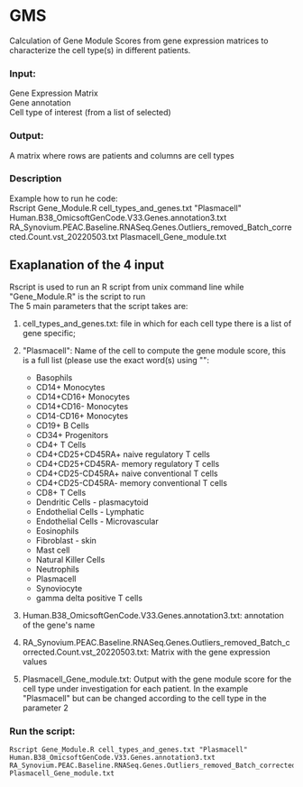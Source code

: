 # GMS
Calculation of Gene Module Scores from gene expression matrices to characterize the cell type(s) in different patients.

### Input:  
Gene Expression Matrix  
Gene annotation  
Cell type of interest (from a list of selected)  


### Output:  
A matrix where rows are patients and columns are cell types


### Description  
Example how to run he code:  
Rscript Gene_Module.R cell_types_and_genes.txt "Plasmacell" Human.B38_OmicsoftGenCode.V33.Genes.annotation3.txt   RA_Synovium.PEAC.Baseline.RNASeq.Genes.Outliers_removed_Batch_corrected.Count.vst_20220503.txt Plasmacell_Gene_module.txt  

## Exaplanation of the 4 input  
Rscript is used to run an R script from unix command line while "Gene_Module.R" is the script to run  
The 5 main parameters that the script takes are:  
1) cell_types_and_genes.txt: file in which for each cell type there is a list of gene specific;  
2) "Plasmacell": Name of the cell to compute the gene module score, this is a full list (please use the exact word(s) using "":  
	- Basophils
	- CD14+ Monocytes
	- CD14+CD16+ Monocytes
	- CD14+CD16- Monocytes
	- CD14-CD16+ Monocytes
	- CD19+ B Cells
	- CD34+ Progenitors
	- CD4+ T Cells
	- CD4+CD25+CD45RA+ naive regulatory T cells
	- CD4+CD25+CD45RA- memory regulatory T cells
	- CD4+CD25-CD45RA+ naive conventional T cells
	- CD4+CD25-CD45RA- memory conventional T cells
	- CD8+ T Cells
	- Dendritic Cells - plasmacytoid
	- Endothelial Cells - Lymphatic
	- Endothelial Cells - Microvascular
	- Eosinophils
	- Fibroblast - skin
	- Mast cell
	- Natural Killer Cells
	- Neutrophils
	- Plasmacell
	- Synoviocyte
	- gamma delta positive T cells

3) Human.B38_OmicsoftGenCode.V33.Genes.annotation3.txt: annotation of the gene's name  
4) RA_Synovium.PEAC.Baseline.RNASeq.Genes.Outliers_removed_Batch_corrected.Count.vst_20220503.txt: Matrix with the gene expression values  
5) Plasmacell_Gene_module.txt: Output with the gene module score for the cell type under investigation for each patient. In the example "Plasmacell" but can be changed according to the cell type in the parameter 2  



### Run the script:  
```
Rscript Gene_Module.R cell_types_and_genes.txt "Plasmacell" Human.B38_OmicsoftGenCode.V33.Genes.annotation3.txt RA_Synovium.PEAC.Baseline.RNASeq.Genes.Outliers_removed_Batch_corrected.Count.vst_20220503.txt Plasmacell_Gene_module.txt
```




